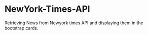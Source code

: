 # NewYork-Times-API

Retrieving News from Newyork times API and displaying them in the bootstrap cards.

